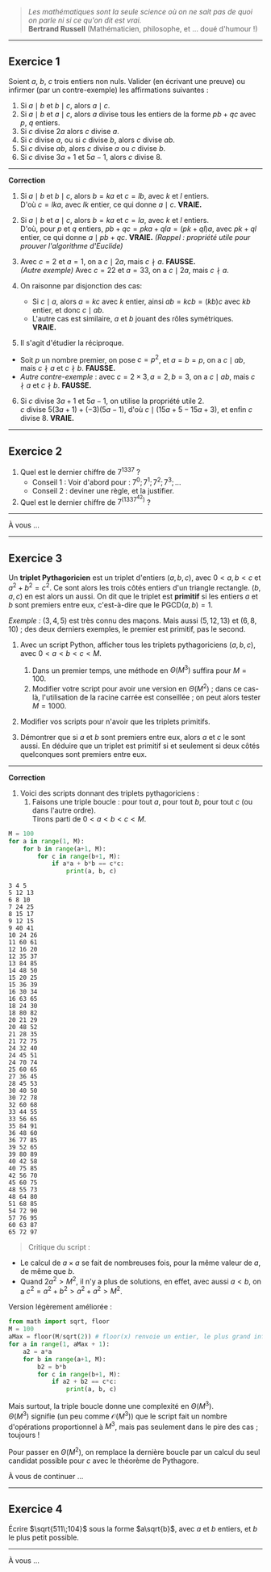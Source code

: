 > _Les mathématiques sont la seule science où on ne sait pas de quoi on parle ni si ce qu'on dit est vrai._  
**Bertrand Russell** (Mathématicien, philosophe, et … doué d'humour !)

---

## Exercice 1
Soient $a$, $b$, $c$ trois entiers non nuls. Valider (en écrivant une preuve) ou infirmer (par un contre-exemple) les affirmations suivantes :
1. Si $a \mid b$ et $b \mid c$, alors $a \mid c$.
2. Si $a \mid b$ et $a \mid c$, alors $a$ divise tous les entiers de la forme $pb + qc$ avec $p$, $q$ entiers.
3. Si $c$ divise $2a$ alors $c$ divise $a$.
4. Si $c$ divise $a$, ou si $c$ divise $b$, alors $c$ divise $ab$.
5. Si $c$ divise $ab$, alors $c$ divise $a$ ou $c$ divise $b$.
6. Si $c$ divise $3a + 1$ et $5a − 1$, alors $c$ divise $8$.

---
**Correction**

1. Si $a \mid b$ et $b \mid c$, alors $b=ka$ et $c=lb$, avec $k$ et $l$ entiers.  
D'où $c = lka$, avec $lk$ entier, ce qui donne $a\mid c$. **VRAIE.**

2. Si $a\mid b$ et $a \mid c$, alors $b=ka$ et $c=la$, avec $k$ et $l$ entiers.  
D'où, pour $p$ et $q$ entiers, $pb+qc = pka+qla = (pk+ql)a$, avec $pk+ql$ entier,
ce qui donne $a\mid pb+qc$. **VRAIE.** _(Rappel : propriété utile pour prouver l'algorithme d'Euclide)_

3. Avec $c=2$ et $a=1$, on a $c\mid 2a$, mais $c\nmid a$. **FAUSSE.**  
_(Autre exemple)_ Avec $c=22$ et $a=33$, on a $c\mid 2a$, mais $c\nmid a$.

4. On raisonne par disjonction des cas:  
    * Si $c\mid a$, alors $a=kc$ avec $k$ entier,
    ainsi $ab=kcb = (kb)c$ avec $kb$ entier, et donc $c\mid ab$.
    * L'autre cas est similaire, $a$ et $b$ jouant des rôles symétriques.  
    **VRAIE.**
    
5. Il s'agit d'étudier la réciproque.  
* Soit $p$ un nombre premier, on pose $c=p^2$, et $a=b=p$, on a $c\mid ab$, mais $c\nmid a$ et $c\nmid b$. **FAUSSE.**
* *Autre contre-exemple* : avec $c = 2×3, a = 2, b = 3$, on a $c\mid ab$, mais $c\nmid a$ et $c\nmid b$. **FAUSSE.**

6. Si $c$ divise $3a + 1$ et $5a − 1$, on utilise la propriété utile 2.  
$c$ divise $5(3a + 1)+(-3)(5a − 1)$, d'où $c\mid (15a +5 -15a +3)$, et enfin
$c$ divise $8$. **VRAIE.**

---

## Exercice 2
1. Quel est le dernier chiffre de $7^{1337}$ ?
   - Conseil 1 : Voir d'abord pour : $7^{0} ; 7^{1} ; 7^{2} ; 7^{3} ; \dots$
   - Conseil 2 : deviner une règle, et la justifier.
2. Quel est le dernier chiffre de $7^{(1337^{42})}$ ?

---

À vous ...

---

## Exercice 3

Un **triplet Pythagoricien** est un triplet d'entiers $(a, b, c)$, avec $0 < a , b < c$ et $a^2 + b^2 = c^2$. Ce sont alors les trois côtés entiers d'un triangle rectangle. $(b,a,c)$ en est alors un aussi. On dit que le triplet est **primitif** si les entiers $a$ et $b$ sont premiers entre eux, c'est-à-dire que le $\text{PGCD}(a, b)=1$.

*Exemple :* $(3, 4, 5)$ est très connu des maçons. Mais aussi $(5, 12, 13)$ et $(6, 8, 10)$ ; des deux derniers exemples, le premier est primitif, pas le second.

1. Avec un script Python, afficher tous les triplets pythagoriciens $(a,b,c)$, avec $0 < a < b < c < M$.  
    1. Dans un premier temps, une méthode en $\Theta(M^3)$ suffira pour $M = 100$.
    2. Modifier votre script pour avoir une version en $\Theta(M^2)$ ; dans ce cas-là, l'utilisation de la racine carrée est conseillée ; on peut alors tester $M = 1000$.

2. Modifier vos scripts pour n'avoir que les triplets primitifs.

3. Démontrer que si $a$ et $b$ sont premiers entre eux, alors $a$ et $c$ le sont aussi. En déduire que un triplet est primitif si et seulement si deux côtés quelconques sont premiers entre eux.

---
**Correction**

1. Voici des scripts donnant des triplets pythagoriciens :
    1. Faisons une triple boucle : pour tout $a$, pour tout $b$, pour tout $c$ (ou dans l'autre ordre).  
Tirons parti de $0 < a < b < c < M$.

```python
M = 100
for a in range(1, M):
    for b in range(a+1, M):
        for c in range(b+1, M):
            if a*a + b*b == c*c:
                print(a, b, c)
```

    3 4 5
    5 12 13
    6 8 10
    7 24 25
    8 15 17
    9 12 15
    9 40 41
    10 24 26
    11 60 61
    12 16 20
    12 35 37
    13 84 85
    14 48 50
    15 20 25
    15 36 39
    16 30 34
    16 63 65
    18 24 30
    18 80 82
    20 21 29
    20 48 52
    21 28 35
    21 72 75
    24 32 40
    24 45 51
    24 70 74
    25 60 65
    27 36 45
    28 45 53
    30 40 50
    30 72 78
    32 60 68
    33 44 55
    33 56 65
    35 84 91
    36 48 60
    36 77 85
    39 52 65
    39 80 89
    40 42 58
    40 75 85
    42 56 70
    45 60 75
    48 55 73
    48 64 80
    51 68 85
    54 72 90
    57 76 95
    60 63 87
    65 72 97

> Critique du script :
* Le calcul de $a\times a$ se fait de nombreuses fois, pour la même valeur de $a$, de même que $b$.
* Quand $2a^2>M^2$, il n'y a plus de solutions, en effet, avec aussi $a < b$, on a $c^2 = a^2+b^2 > a^2+a^2 > M^2$. 


Version légèrement améliorée :
```python
from math import sqrt, floor
M = 100
aMax = floor(M/sqrt(2)) # floor(x) renvoie un entier, le plus grand inférieur ou égal à x.
for a in range(1, aMax + 1):
    a2 = a*a
    for b in range(a+1, M):
        b2 = b*b
        for c in range(b+1, M):
            if a2 + b2 == c*c:
                print(a, b, c)
```

Mais surtout, la triple boucle donne une complexité en $\Theta(M^3)$.  
$\Theta(M^3)$ signifie (un peu comme $\mathcal{O}(M^3)$) que le script fait un nombre d'opérations proportionnel à $M^3$, mais pas seulement dans le pire des cas ; toujours !

Pour passer en $\Theta(M^2)$, on remplace la dernière boucle par un calcul du seul candidat possible pour $c$ avec le théorème de Pythagore.

À vous de continuer ...

---

## Exercice 4
Écrire $\sqrt{511\;104}$ sous la forme $a\sqrt{b}$, avec $a$ et $b$ entiers, et $b$ le plus petit possible.

---

À vous ...
